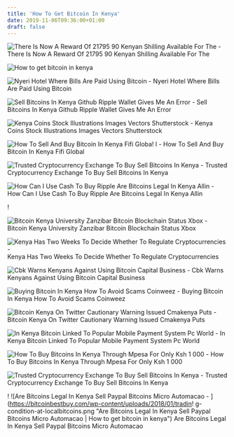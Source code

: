 ```yaml
---
title: 'How To Get Bitcoin In Kenya'
date: 2019-11-06T09:36:00+01:00
draft: false
---
```


![There Is Now A Reward Of 21795 90 Kenyan Shilling Available For The - ](https://external-preview.redd.it/MEHpcRzESjzxo33kKPr2P6S5s0DM9oCuXCBRiqRSL14.jpg?width=1200&height=628.272251309&auto=webp&s=69d185fd9e702173e1f13f67c3f6ec3b89cc8b86 "There Is Now A Reward Of 21795 90 Kenyan Shilling Available For The | How to get bitcoin in kenya") There Is Now A Reward Of 21795 90 Kenyan Shilling Available For The

![How to get bitcoin in kenya](https://kenyayote.com/wp-content/uploads/2019/05/Selecting-Genuine-Paxful-Bitcoin-Seller-Kenyan.jpg "How to get bitcoin in kenya") 

![Nyeri Hotel Where Bills Are Paid Using Bitcoin - ](https://biznakenya.com/wp-content/uploads/2018/07/bitcoin-in-kenya-1280x720.jpg "Nyeri Hotel Where Bills Are Paid Using Bitcoin | How to get bitc!   oin in kenya") Nyeri Hotel Where Bills Are Paid Using Bitcoin

![Sell Bitcoins In Kenya Github Ripple Wallet Gives Me An Error - ](https://i3.wp.com/www.cryptopositive.com/wp-content/uploads/2018/05/blockchain_serp.jpg "Sell Bitcoins In Kenya Github Ripple Wallet Gives Me An Error | How to get bitcoin in kenya") Sell Bitcoins In Kenya Github Ripple Wallet Gives Me An Error

![Kenya Coins Stock Illustrations Images Vectors Shutterstock - ](https://image.shutterstock.com/image-illustration/kenya-buy-sell-bitcoin-title-260nw-1414079816.jpg "Kenya Coins Stock Illustrations Images Vectors Shutterstock | How to get bitcoin in kenya") Kenya Coins Stock Illustrations Images Vectors Shutterstock

![How To Sell And Buy Bitcoin In Kenya Fifi Globa!   l - ](https://fififinance.com/wp-content/uploads/2019/07/Screenshot-from-2019-07-09-13-15-37.jpg "How To Sell And Buy Bitcoin In Kenya Fifi Global | How to get bitcoin in kenya") How To Sell And Buy Bitcoin In Kenya Fifi Global

![Trusted Cryptocurrency Exchange To Buy Sell Bitcoins In Kenya - ](https://kenya.belfrics.com/wp-content/uploads/sites/19/2018/08/solution-08.png "Trusted Cryptocurrency Exchange To Buy Sell Bitcoins In Kenya | How to get bitcoin in kenya") Trusted Cryptocurrency Exchange To Buy Sell Bitcoins In Kenya

![How Can I Use Cash To Buy Ripple Are Bitcoins Legal In Kenya Allin - ](https://bitcoinexchangeguide.com/wp-content/uploads/2019/02/Bitcoin-Ecosystem-Flourishes-In-Kenya-Despite-Regulatory-Ban-696x449.jpg "How Can I Use Cash To Buy Ripple Are Bitcoins Legal In Kenya Allin | How to get bitcoin in kenya") How Can I Use Cash To Buy Ripple Are Bitcoins Legal In Kenya Allin

!

![Bitcoin Kenya University Zanzibar Bitcoin Blockchain Status Xbox - ](http://kenyanwallstreet.com/wp-content/uploads/2017/05/Bitcoin-savings-vs-Mshwari-savings-boom.jpg "Bitcoin Kenya University Zanzibar Bitcoin Blockchain Status Xbox | How to get bitcoin in kenya") Bitcoin Kenya University Zanzibar Bitcoin Blockchain Status Xbox

![Kenya Has Two Weeks To Decide Whether To Regulate Cryptocurrencies - ](https://news.bitcoin.com/wp-content/uploads/2018/07/kenya-banner-1520x1024.png "Kenya Has Two Weeks To Decide Whether To Regulate Cryptocurrencies | How to get bitcoin in kenya") Kenya Has Two Weeks To Decide Whether To Regulate Cryptocurrencies

![Cbk Warns Kenyans Against Using Bitcoin Capital Business - ](https://www.capitalfm.co.ke/business/files/2015/01/bitcon.jpg "Cbk Warn!   s Kenyans Against Using Bitcoin Capital Business | How to get bitcoin i!   n kenya") Cbk Warns Kenyans Against Using Bitcoin Capital Business

![Buying Bitcoin In Kenya How To Avoid Scams Coinweez - ](https://coinweez.com/wp-content/uploads/2017/12/Bitcoin-scams-In-Kenya.v1.jpg "Buying Bitcoin In Kenya How To Avoid Scams Coinweez | How to get bitcoin in kenya") Buying Bitcoin In Kenya How To Avoid Scams Coinweez

![Bitcoin Kenya On Twitter Cautionary Warning Issued Cmakenya Puts - ](https://pbs.twimg.com/media/Dv-WPQXX0AAB57V.jpg "Bitcoin Kenya On Twitter Cautionary Warning Issued Cmakenya Puts | How to get bitcoin in kenya") Bitcoin Kenya On Twitter Cautionary Warning Issued Cmakenya Puts

![In Kenya Bitcoin Linked To Popular Mobile Payment System Pc World - ](https://www.idgcdn.com.au/article/images/740x500/dimg/Sell%20Bitcoin_500.png) In Kenya Bitcoin Linked To Popular Mobile Payment System Pc World

![How To Buy Bitcoins In Kenya Through Mpesa For Only Ksh 1 000 - ](https://kenyayote.com/wp-content/uploads/2017/06/Bitcoin-Buyers-and-sellers-in-kenya-local-traders.png "How To Buy Bitcoins In Kenya Through Mpesa For Only Ksh 1 000 | How to get bitcoin in kenya") How To Buy Bitcoins In Kenya Through Mpesa For Only Ksh 1 000

![Trusted Cryptocurrency Exchange To Buy Sell Bitcoins In Kenya - ](https://kenya.belfrics.com/wp-content/uploads/sites/19/2018/09/gctv-bitcoin-600x403.jpg "Trusted Cryptocurrency Exchange To Buy Sell Bitcoins In Kenya | How to get bitcoin in kenya") Trusted Cryptocurrency Exchange To Buy Sell Bitcoins In Kenya

! ![Are Bitcoins Legal In Kenya Sell Paypal Bitcoins Micro Automacao - ](https://bitcoinbestbuy.com/wp-content/uploads/2018/01/tradin!   g-condition-at-localbitcoins.png "Are Bitcoins Legal In Kenya Sell Paypal Bitcoins Micro Automacao | How to get bitcoin in kenya") Are Bitcoins Legal In Kenya Sell Paypal Bitcoins Micro Automacao